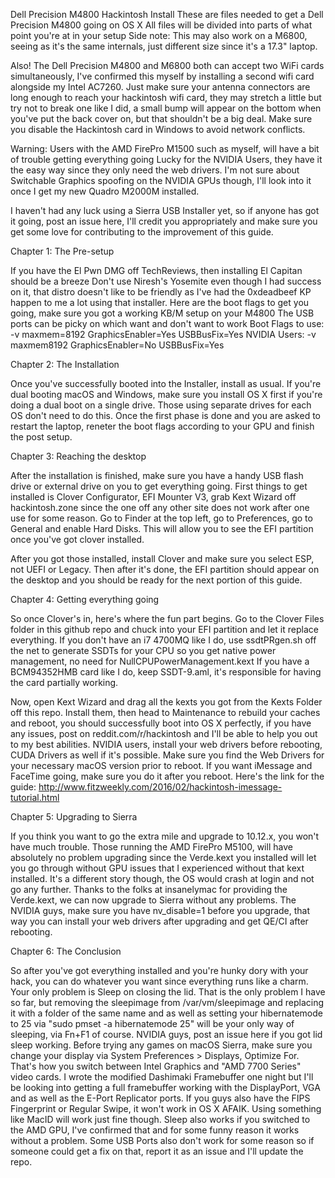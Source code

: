 Dell Precision M4800 Hackintosh Install
These are files needed to get a Dell Precision M4800 going on OS X
All files will be divided into parts of what point you're at in your setup
Side note: This may also work on a M6800, seeing as it's the same internals, just different size since it's a 17.3" laptop.

Also! The Dell Precision M4800 and M6800 both can accept two WiFi cards simultaneously, I've confirmed this myself by installing a second wifi card alongside my Intel AC7260. Just make sure your antenna connectors are long enough to reach your hackintosh wifi card, they may stretch a little but try not to break one like I did, a small bump will appear on the bottom when you've put the back cover on, but that shouldn't be a big deal. Make sure you disable the Hackintosh card in Windows to avoid network conflicts.

Warning: Users with the AMD FirePro M1500 such as myself, will have a bit of trouble getting everything going
Lucky for the NVIDIA Users, they have it the easy way since they only need the web drivers.
I'm not sure about Switchable Graphics spoofing on the NVIDIA GPUs though, I'll look into it once I get my new Quadro M2000M installed.

I haven't had any luck using a Sierra USB Installer yet, so if anyone has got it going, post an issue here, I'll credit you appropriately and make sure you get some love for contributing to the improvement of this guide.

Chapter 1: The Pre-setup

If you have the El Pwn DMG off TechReviews, then installing El Capitan should be a breeze
Don't use Niresh's Yosemite even though I had success on it, that distro doesn't like to be friendly
as I've had the 0xdeadbeef KP happen to me a lot using that installer.
Here are the boot flags to get you going, make sure you got a working KB/M setup on your M4800
The USB ports can be picky on which want and don't want to work
Boot Flags to use: -v maxmem=8192 GraphicsEnabler=Yes USBBusFix=Yes
NVIDIA Users: -v maxmem8192 GraphicsEnabler=No USBBusFix=Yes

Chapter 2: The Installation

Once you've successfully booted into the Installer, install as usual. If you're dual booting macOS and Windows, make sure you install OS X first if you're doing a dual boot on a single drive. Those using separate drives for each OS don't need to do this. Once the first phase is done and you are asked to restart the laptop, reneter the boot flags according to your GPU and finish the post setup.

Chapter 3: Reaching the desktop

After the installation is finished, make sure you have a handy USB flash drive or external drive on you to get everything going. First things to get installed is Clover Configurator, EFI Mounter V3, grab Kext Wizard off hackintosh.zone since the one off any other site does not work after one use for some reason. Go to Finder at the top left, go to Preferences, go to General and enable Hard Disks. This will allow you to see the EFI partition once you've got clover installed.

After you got those installed, install Clover and make sure you select ESP, not UEFI or Legacy. Then after it's done, the EFI partition should appear on the desktop and you should be ready for the next portion of this guide.

Chapter 4: Getting everything going

So once Clover's in, here's where the fun part begins. Go to the Clover Files folder in this github repo and chuck into your EFI partition and let it replace everything. If you don't have an i7 4700MQ like I do, use ssdtPRgen.sh off the net to generate SSDTs for your CPU so you get native power management, no need for NullCPUPowerManagement.kext
If you have a BCM94352HMB card like I do, keep SSDT-9.aml, it's responsible for having the card partially working.

Now, open Kext Wizard and drag all the kexts you got from the Kexts Folder off this repo. Install them, then head to Maintenance to rebuild your caches and reboot, you should successfully boot into OS X perfectly, if you have any issues, post on reddit.com/r/hackintosh and I'll be able to help you out to my best abilities. NVIDIA users, install your web drivers before rebooting, CUDA Drivers as well if it's possible. Make sure you find the Web Drivers for your necessary macOS version prior to reboot. If you want iMessage and FaceTime going, make sure you do it after you reboot. Here's the link for the guide: http://www.fitzweekly.com/2016/02/hackintosh-imessage-tutorial.html

Chapter 5: Upgrading to Sierra

If you think you want to go the extra mile and upgrade to 10.12.x, you won't have much trouble. Those running the AMD FirePro M5100, will have absolutely no problem upgrading since the Verde.kext you installed will let you go through without GPU issues that I experienced without that kext installed. It's a different story though, the OS would crash at login and not go any further. Thanks to the folks at insanelymac for providing the Verde.kext, we can now upgrade to Sierra without any problems. The NVIDIA guys, make sure you have nv_disable=1 before you upgrade, that way you can install your web drivers after upgrading and get QE/CI after rebooting.

Chapter 6: The Conclusion

So after you've got everything installed and you're hunky dory with your hack, you can do whatever you want since everything runs like a charm. Your only problem is Sleep on closing the lid. That is the only problem I have so far, but removing the sleepimage from /var/vm/sleepimage and replacing it with a folder of the same name and as well as setting your hibernatemode to 25 via "sudo pmset -a hibernatemode 25" will be your only way of sleeping, via Fn+F1 of course. NVIDIA guys, post an issue here if you got lid sleep working. Before trying any games on macOS Sierra, make sure you change your display via System Preferences > Displays, Optimize For. That's how you switch between Intel Graphics and "AMD 7700 Series" video cards. I wrote the modified Dashimaki Framebuffer one night but I'll be looking into getting a full framebuffer working with the DisplayPort, VGA and as well as the E-Port Replicator ports. If you guys also have the FIPS Fingerprint or Regular Swipe, it won't work in OS X AFAIK. Using something like MacID will work just fine though. Sleep also works if you switched to the AMD GPU, I've confirmed that and for some funny reason it works without a problem. Some USB Ports also don't work for some reason so if someone could get a fix on that, report it as an issue and I'll update the repo.

